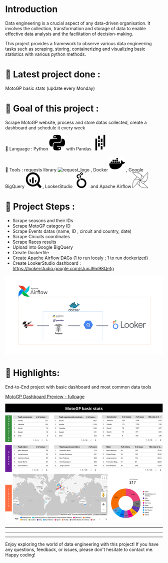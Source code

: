 # Introduction

Data engineering is a crucial aspect of any data-driven organisation. It involves the collection, transformation and storage of data to enable effective data analysis and the facilitation of decision-making.

This project provides a framework to observe various data engineering tasks such as scraping, storing, containerizing and visualizing basic statistics with various python methods.

# **🚀 Latest project done :**

MotoGP basic stats (update every Monday)

# 🚀 Goal of this project :
Scrape MotoGP website, process and store datas collected, create a dashboard and schedule it every week

🔹 Language : Python <img src="./icons/python.svg" alt="request_logo" width="50" height="50"> with Pandas <img src="./icons/pandas.svg" alt="request_logo" width="50" height="50">

🔹 Tools : requests library <img src="https://requests.readthedocs.io/en/latest/_static/requests-sidebar.png" alt="request_logo" width="50" height="50"> , Docker <img src="./icons/docker.svg" alt="request_logo" width="50" height="50"> , Google BigQuery <img src="./icons/googlebigquery.svg" alt="request_logo" width="50" height="50"> , LookerStudio <img src="./icons/looker.svg" alt="request_logo" width="50" height="50"> and Apache Airflow <img src="./icons/apacheairflow.svg" alt="request_logo" width="50" height="50">

# 🚀 Project Steps :

- Scrape seasons and their IDs
- Scrape MotoGP category ID
- Scrape Events datas (name, ID , circuit and country, date)
- Scrape Circuits coordinates
- Scrape Races results
- Upload into Google BigQuery
- Create Dockerfile
- Create Apache Airflow DAGs (1 to run localy ; 1 to run dockerized)
- Create LookerStudio dashboard : https://lookerstudio.google.com/s/unJ9m98Qefg
<img src="./icons/MotoGP_project.png" alt="request_logo">





# 🚀 Highlights:

End-to-End project with basic dashboard and most common data tools

[MotoGP Dashboard Preview - fullpage](./icons/MotoGP_Basics_Stats_dashboard.pdf)

![MotoGP Dashboard Preview - embedded](./icons/MotoGP_Basics_Stats_dashboard-1.png)


---
---
---

Enjoy exploring the world of data engineering with this project! If you have any questions, feedback, or issues, please don't hesitate to contact me. Happy coding!
